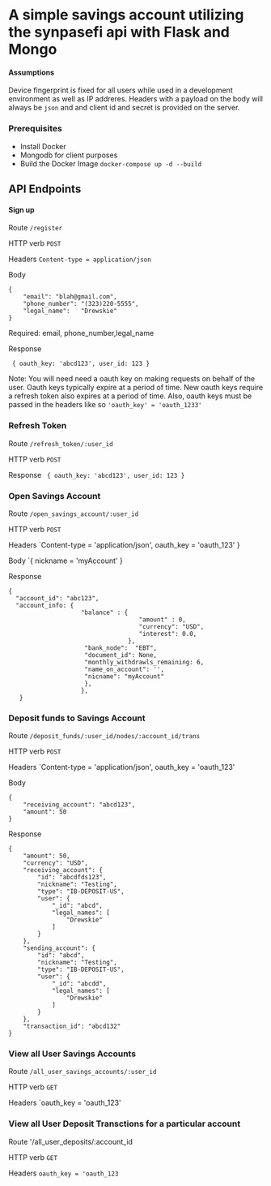 # A simple savings account utilizing the synpasefi api with Flask and Mongo

#### Assumptions

Device fingerprint is fixed for all users while used in a development environment as well as IP addreres. Headers with a payload on the body will always be `json` and and client id and secret is provided on the server. 


### Prerequisites  

* Install Docker
* Mongodb for client purposes
* Build the Docker Image `docker-compose up -d --build`


## API Endpoints

#### Sign up

Route `/register` 

HTTP verb `POST`

Headers `Content-type = application/json`

Body

```
{
	"email": "blah@gmail.com",
	"phone_number": "(323)220-5555",
	"legal_name":	"Drewskie"
}
```

Required: email, phone_number,legal_name

Response 


` { oauth_key: 'abcd123', user_id: 123 }`

Note: You will need need a oauth key on making requests on behalf of the user. Oauth keys typically expire at a period of time. New oauth keys require a refresh token also expires at a period of time. 
Also, oauth keys must be passed in the headers like so `'oauth_key' = 'oauth_1233'`

### Refresh Token

Route `/refresh_token/:user_id`

HTTP verb `POST`


Response ` { oauth_key: 'abcd123', user_id: 123 }`

### Open Savings Account

Route `/open_savings_account/:user_id`

HTTP verb `POST`

Headers `Content-type = 'application/json', oauth_key = 'oauth_123' }

Body `{ nickname = 'myAccount' }

Response

```
{
  "account_id": "abc123",
  "account_info: {
                    "balance" : {
                                    "amount" : 0,
                                    "currency": "USD",
                                    "interest": 0.0,
                                 },
                     "bank_node":  "EBT",
                     "document_id": None,
                     "monthly_withdrawls_remaining: 6,
                     "name_on_account": '',
                     "nicname": "myAccount"
                     },
                    },
   }
```

### Deposit funds to Savings Account

Route `/deposit_funds/:user_id/nodes/:account_id/trans`

HTTP verb `POST`

Headers `Content-type = 'application/json', oauth_key = 'oauth_123'

Body 
```
{
	"receiving_account": "abcd123",
	"amount": 50
}
```

Response

```
{
    "amount": 50,
    "currency": "USD",
    "receiving_account": {
        "id": "abcdfds123",
        "nickname": "Testing",
        "type": "IB-DEPOSIT-US",
        "user": {
            "_id": "abcd",
            "legal_names": [
                "Drewskie"
            ]
        }
    },
    "sending_account": {
        "id": "abcd",
        "nickname": "Testing",
        "type": "IB-DEPOSIT-US",
        "user": {
            "_id": "abcdd",
            "legal_names": [
                "Drewskie"
            ]
        }
    },
    "transaction_id": "abcd132"
}
```


### View all User Savings Accounts 

Route `/all_user_savings_accounts/:user_id`

HTTP verb `GET`

Headers `oauth_key = 'oauth_123'


### View all User Deposit Transctions for a particular account

Route '/all_user_deposits/:account_id

HTTP verb `GET`

Headers `oauth_key = 'oauth_123`


